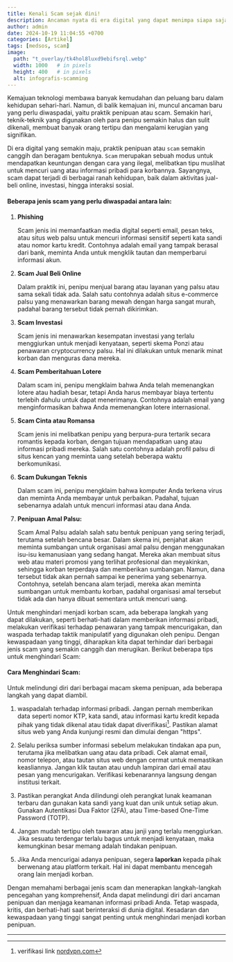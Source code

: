 ```yaml
---
title: Kenali Scam sejak dini!
description: Ancaman nyata di era digital yang dapat menimpa siapa saja. Namun, dengan kewaspadaan, pengetahuan, dan kehati-hatian, Anda dapat mencegah diri Anda menjadi korban.
author: admin
date: 2024-10-19 11:04:55 +0700
categories: [Artikel]
tags: [medsos, scam]
image:
  path: "t_overlay/tk4hol8luxd9ebifsrql.webp"
  width: 1000   # in pixels
  height: 400   # in pixels
  alt: infografis-scamming
---
```


Kemajuan teknologi membawa banyak kemudahan dan peluang baru dalam kehidupan sehari-hari. Namun, di balik kemajuan ini, muncul ancaman baru yang perlu diwaspadai, yaitu praktik penipuan atau scam. Semakin hari, teknik-teknik yang digunakan oleh para penipu semakin halus dan sulit dikenali, membuat banyak orang tertipu dan mengalami kerugian yang signifikan. 

Di era digital yang semakin maju, praktik penipuan atau `scam` semakin canggih dan beragam bentuknya. `Scam` merupakan sebuah modus untuk mendapatkan keuntungan dengan cara yang ilegal, melibatkan tipu muslihat untuk mencuri uang atau informasi pribadi para korbannya. Sayangnya, scam dapat terjadi di berbagai ranah kehidupan, baik dalam aktivitas jual-beli online, investasi, hingga interaksi sosial.

#### Beberapa jenis scam yang perlu diwaspadai antara lain:

1. **Phishing**

   Scam jenis ini memanfaatkan media digital seperti email, pesan teks, atau situs web palsu untuk mencuri informasi sensitif seperti kata sandi atau nomor kartu kredit. Contohnya adalah email yang tampak berasal dari bank, meminta Anda untuk mengklik tautan dan memperbarui informasi akun.

2. **Scam Jual Beli Online**

   Dalam praktik ini, penipu menjual barang atau layanan yang palsu atau sama sekali tidak ada. Salah satu contohnya adalah situs e-commerce palsu yang menawarkan barang mewah dengan harga sangat murah, padahal barang tersebut tidak pernah dikirimkan.

3. **Scam Investasi**

   Scam jenis ini menawarkan kesempatan investasi yang terlalu menggiurkan untuk menjadi kenyataan, seperti skema Ponzi atau penawaran cryptocurrency palsu. Hal ini dilakukan untuk menarik minat korban dan menguras dana mereka.

5. **Scam Pemberitahuan Lotere**

   Dalam scam ini, penipu mengklaim bahwa Anda telah memenangkan lotere atau hadiah besar, tetapi Anda harus membayar biaya tertentu terlebih dahulu untuk dapat menerimanya. Contohnya adalah email yang menginformasikan bahwa Anda memenangkan lotere internasional.

6. **Scam Cinta atau Romansa**

   Scam jenis ini melibatkan penipu yang berpura-pura tertarik secara romantis kepada korban, dengan tujuan mendapatkan uang atau informasi pribadi mereka. Salah satu contohnya adalah profil palsu di situs kencan yang meminta uang setelah beberapa waktu berkomunikasi.

7. **Scam Dukungan Teknis**

   Dalam scam ini, penipu mengklaim bahwa komputer Anda terkena virus dan meminta Anda membayar untuk perbaikan. Padahal, tujuan sebenarnya adalah untuk mencuri informasi atau dana Anda.

8. **Penipuan Amal Palsu:** 

   Scam Amal Palsu adalah salah satu bentuk penipuan yang sering terjadi, terutama setelah bencana besar. Dalam skema ini, penjahat akan meminta sumbangan untuk organisasi amal palsu dengan menggunakan isu-isu kemanusiaan yang sedang hangat. Mereka akan membuat situs web atau materi promosi yang terlihat profesional dan meyakinkan, sehingga korban terperdaya dan memberikan sumbangan. Namun, dana tersebut tidak akan pernah sampai ke penerima yang sebenarnya. Contohnya, setelah bencana alam terjadi, mereka akan meminta sumbangan untuk membantu korban, padahal organisasi amal tersebut tidak ada dan hanya dibuat sementara untuk mencuri uang.

Untuk menghindari menjadi korban scam, ada beberapa langkah yang dapat dilakukan, seperti berhati-hati dalam memberikan informasi pribadi, melakukan verifikasi terhadap penawaran yang tampak mencurigakan, dan waspada terhadap taktik manipulatif yang digunakan oleh penipu. Dengan kewaspadaan yang tinggi, diharapkan kita dapat terhindar dari berbagai jenis scam yang semakin canggih dan merugikan. Berikut beberapa tips untuk menghindari Scam:

#### Cara Menghindari Scam: 

Untuk melindungi diri dari berbagai macam skema penipuan, ada beberapa langkah yang dapat diambil. 
1. waspadalah terhadap informasi pribadi. Jangan pernah memberikan data seperti nomor KTP, kata sandi, atau informasi kartu kredit kepada pihak yang tidak dikenal atau tidak dapat diverifikasi[^1]. Pastikan alamat situs web yang Anda kunjungi resmi dan dimulai dengan "https".  

2. Selalu periksa sumber informasi sebelum melakukan tindakan apa pun, terutama jika melibatkan uang atau data pribadi. Cek alamat email, nomor telepon, atau tautan situs web dengan cermat untuk memastikan keasliannya. Jangan klik tautan atau unduh lampiran dari email atau pesan yang mencurigakan. Verifikasi kebenarannya langsung dengan institusi terkait. 

3. Pastikan perangkat Anda dilindungi oleh perangkat lunak keamanan terbaru dan gunakan kata sandi yang kuat dan unik untuk setiap akun. Gunakan Autentikasi Dua Faktor (2FA), atau  Time-based One-Time Password (TOTP).

4. Jangan mudah tertipu oleh tawaran atau janji yang terlalu menggiurkan. Jika sesuatu terdengar terlalu bagus untuk menjadi kenyataan, maka kemungkinan besar memang adalah tindakan penipuan. 

5. Jika Anda mencurigai adanya penipuan, segera **laporkan** kepada pihak berwenang atau platform terkait. Hal ini dapat membantu mencegah orang lain menjadi korban.

Dengan memahami berbagai jenis scam dan menerapkan langkah-langkah pencegahan yang komprehensif, Anda dapat melindungi diri dari ancaman penipuan dan menjaga keamanan informasi pribadi Anda. Tetap waspada, kritis, dan berhati-hati saat berinteraksi di dunia digital. Kesadaran dan kewaspadaan yang tinggi sangat penting untuk menghindari menjadi korban penipuan.

---
[^1]: verifikasi link [nordvpn.com](https://nordvpn.com/id/link-checker/)